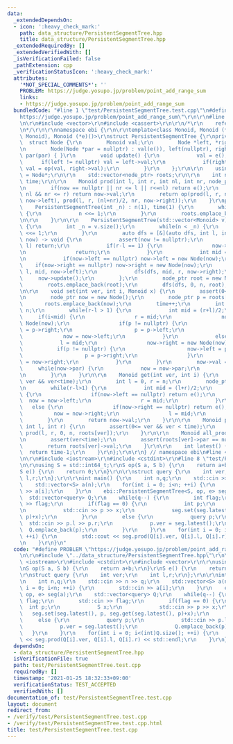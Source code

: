```yaml
---
data:
  _extendedDependsOn:
  - icon: ':heavy_check_mark:'
    path: data_structure/PersistentSegmentTree.hpp
    title: data_structure/PersistentSegmentTree.hpp
  _extendedRequiredBy: []
  _extendedVerifiedWith: []
  _isVerificationFailed: false
  _pathExtension: cpp
  _verificationStatusIcon: ':heavy_check_mark:'
  attributes:
    '*NOT_SPECIAL_COMMENTS*': ''
    PROBLEM: https://judge.yosupo.jp/problem/point_add_range_sum
    links:
    - https://judge.yosupo.jp/problem/point_add_range_sum
  bundledCode: "#line 1 \"test/PersistentSegmentTree.test.cpp\"\n#define PROBLEM \"\
    https://judge.yosupo.jp/problem/point_add_range_sum\"\r\n\r\n#line 2 \"data_structure/PersistentSegmentTree.hpp\"\
    \n\r\n#include <vector>\r\n#include <cassert>\r\n\r\n/*\r\n    reference: https://37zigen.com/persistent-segment-tree/\r\
    \n*/\r\n\r\nnamespace ebi {\r\n\r\ntemplate<class Monoid, Monoid (*op)(Monoid,\
    \ Monoid), Monoid (*e)()>\r\nstruct PersistentSegmentTree {\r\nprivate:\r\n  \
    \  struct Node {\r\n        Monoid val;\r\n        Node *left, *right, *par;\r\
    \n        Node(Node *par = nullptr) : val(e()), left(nullptr), right(nullptr),\
    \ par(par) { }\r\n        void update() {\r\n            val = e();\r\n      \
    \      if(left != nullptr) val = left->val;\r\n            if(right != nullptr)\
    \ val = op(val, right->val);\r\n        }\r\n    };\r\n\r\n    using node_ptr\
    \ = Node*;\r\n\r\n    std::vector<node_ptr> roots;\r\n\r\n    int n;\r\n    int\
    \ time;\r\n\r\n    Monoid prod(int l, int r, int nl, int nr, node_ptr now) {\r\
    \n        if(now == nullptr || nr <= l || r<=nl) return e();\r\n        if(l <=\
    \ nl && nr <= r) return now->val;\r\n        return op(prod(l, r, nl, (nl+nr)/2,\
    \ now->left), prod(l, r, (nl+nr)/2, nr, now->right));\r\n    }\r\npublic:\r\n\
    \    PersistentSegmentTree(int _n) : n(1), time(1) {\r\n        while(n < _n)\
    \ {\r\n            n <<= 1;\r\n        }\r\n        roots.emplace_back(new Node());\r\
    \n\r\n    }\r\n\r\n    PersistentSegmentTree(std::vector<Monoid> v) : n(1), time(1)\
    \ {\r\n        int _n = v.size();\r\n        while(n < _n) {\r\n            n\
    \ <<= 1;\r\n        }\r\n        auto dfs = [&](auto dfs, int l, int r, node_ptr\
    \ now) -> void {\r\n            assert(now != nullptr);\r\n            if(_n <=\
    \ l) return;\r\n            if(r-l == 1) {\r\n                now->val = v[l];\r\
    \n                return;\r\n            }\r\n            int mid = (l+r)/2;\r\
    \n            if(now->left == nullptr) now->left = new Node(now);\r\n        \
    \    if(now->right == nullptr) now->right = new Node(now);\r\n            dfs(dfs,\
    \ l, mid, now->left);\r\n            dfs(dfs, mid, r, now->right);\r\n       \
    \     now->update();\r\n        };\r\n        node_ptr root = new Node();\r\n\
    \        roots.emplace_back(root);\r\n        dfs(dfs, 0, n, root);\r\n    }\r\
    \n\r\n    void set(int ver, int i, Monoid x) {\r\n        assert(0<= ver && ver<time);\r\
    \n        node_ptr now = new Node();\r\n        node_ptr p = roots[ver];\r\n \
    \       roots.emplace_back(now);\r\n        time++;\r\n        int l = 0, r =\
    \ n;\r\n        while(r-l > 1) {\r\n            int mid = (r+l)/2;\r\n       \
    \     if(i<mid) {\r\n                r = mid;\r\n                now->left = new\
    \ Node(now);\r\n                if(p != nullptr) {\r\n                    now->right\
    \ = p->right;\r\n                    p = p->left;\r\n                }\r\n   \
    \             now = now->left;\r\n            }\r\n            else {\r\n    \
    \            l = mid;\r\n                now->right = new Node(now);\r\n     \
    \           if(p != nullptr) {\r\n                    now->left = p->left;\r\n\
    \                    p = p->right;\r\n                }\r\n                now\
    \ = now->right;\r\n            }\r\n        }\r\n        now->val = x;\r\n   \
    \     while(now->par) {\r\n            now = now->par;\r\n            now->update();\r\
    \n        }\r\n    }\r\n\r\n    Monoid get(int ver, int i) {\r\n        assert(0<=\
    \ ver && ver<time);\r\n        int l = 0, r = n;\r\n        node_ptr now = roots[ver];\r\
    \n        while(r-l>1) {\r\n            int mid = (l+r)/2;\r\n            if(i<mid)\
    \ {\r\n                if(now->left == nullptr) return e();\r\n              \
    \  now = now->left;\r\n                r = mid;\r\n            }\r\n         \
    \   else {\r\n                if(now->right == nullptr) return e();\r\n      \
    \          now = now->right;\r\n                l = mid;\r\n            }\r\n\
    \        }\r\n        return now->val;\r\n    }\r\n\r\n    Monoid prod(int ver,\
    \ int l, int r) {\r\n        assert(0<= ver && ver < time);\r\n        return\
    \ prod(l, r, 0, n, roots[ver]);\r\n    }\r\n\r\n    Monoid all_prod(int ver) {\r\
    \n        assert(ver<time);\r\n        assert(roots[ver]->par == nullptr);\r\n\
    \        return roots[ver]->val;\r\n    }\r\n\r\n    int latest() {\r\n      \
    \  return time-1;\r\n    }\r\n};\r\n\r\n} // namespace ebi\n#line 4 \"test/PersistentSegmentTree.test.cpp\"\
    \n\r\n#include <iostream>\r\n#include <cstdint>\r\n#line 8 \"test/PersistentSegmentTree.test.cpp\"\
    \n\r\nusing S = std::int64_t;\r\nS op(S a, S b) {\r\n    return a+b;\r\n}\r\n\
    S e() {\r\n    return 0;\r\n}\r\n\r\nstruct query {\r\n    int ver;\r\n    int\
    \ l,r;\r\n};\r\n\r\nint main() {\r\n    int n,q;\r\n    std::cin >> n >> q;\r\n\
    \    std::vector<S> a(n);\r\n    for(int i = 0; i<n; ++i) {\r\n        std::cin\
    \ >> a[i];\r\n    }\r\n    ebi::PersistentSegmentTree<S, op, e> seg(a);\r\n  \
    \  std::vector<query> Q;\r\n    while(q--) {\r\n        int flag;\r\n        std::cin\
    \ >> flag;\r\n        if(flag == 0) {\r\n            int p;\r\n            S x;\r\
    \n            std::cin >> p >> x;\r\n            seg.set(seg.latest(), p, seg.get(seg.latest(),\
    \ p)+x);\r\n        }\r\n        else {\r\n            query p;\r\n          \
    \  std::cin >> p.l >> p.r;\r\n            p.ver = seg.latest();\r\n          \
    \  Q.emplace_back(p);\r\n        }\r\n    }\r\n    for(int i = 0; i<(int)Q.size();\
    \ ++i) {\r\n        std::cout << seg.prod(Q[i].ver, Q[i].l, Q[i].r) << std::endl;\r\
    \n    }\r\n}\n"
  code: "#define PROBLEM \"https://judge.yosupo.jp/problem/point_add_range_sum\"\r\
    \n\r\n#include \"../data_structure/PersistentSegmentTree.hpp\"\r\n\r\n#include\
    \ <iostream>\r\n#include <cstdint>\r\n#include <vector>\r\n\r\nusing S = std::int64_t;\r\
    \nS op(S a, S b) {\r\n    return a+b;\r\n}\r\nS e() {\r\n    return 0;\r\n}\r\n\
    \r\nstruct query {\r\n    int ver;\r\n    int l,r;\r\n};\r\n\r\nint main() {\r\
    \n    int n,q;\r\n    std::cin >> n >> q;\r\n    std::vector<S> a(n);\r\n    for(int\
    \ i = 0; i<n; ++i) {\r\n        std::cin >> a[i];\r\n    }\r\n    ebi::PersistentSegmentTree<S,\
    \ op, e> seg(a);\r\n    std::vector<query> Q;\r\n    while(q--) {\r\n        int\
    \ flag;\r\n        std::cin >> flag;\r\n        if(flag == 0) {\r\n          \
    \  int p;\r\n            S x;\r\n            std::cin >> p >> x;\r\n         \
    \   seg.set(seg.latest(), p, seg.get(seg.latest(), p)+x);\r\n        }\r\n   \
    \     else {\r\n            query p;\r\n            std::cin >> p.l >> p.r;\r\n\
    \            p.ver = seg.latest();\r\n            Q.emplace_back(p);\r\n     \
    \   }\r\n    }\r\n    for(int i = 0; i<(int)Q.size(); ++i) {\r\n        std::cout\
    \ << seg.prod(Q[i].ver, Q[i].l, Q[i].r) << std::endl;\r\n    }\r\n}"
  dependsOn:
  - data_structure/PersistentSegmentTree.hpp
  isVerificationFile: true
  path: test/PersistentSegmentTree.test.cpp
  requiredBy: []
  timestamp: '2021-01-25 18:32:33+09:00'
  verificationStatus: TEST_ACCEPTED
  verifiedWith: []
documentation_of: test/PersistentSegmentTree.test.cpp
layout: document
redirect_from:
- /verify/test/PersistentSegmentTree.test.cpp
- /verify/test/PersistentSegmentTree.test.cpp.html
title: test/PersistentSegmentTree.test.cpp
---
```


